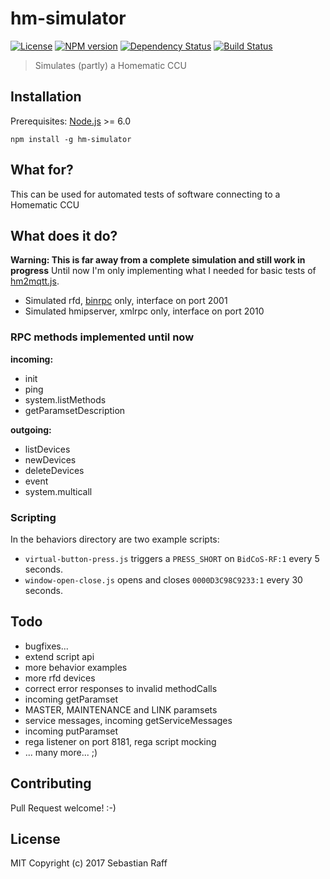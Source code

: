 # hm-simulator

[![License][mit-badge]][mit-url]
[![NPM version](https://badge.fury.io/js/hm-simulator.svg)](http://badge.fury.io/js/hm-simulator)
[![Dependency Status](https://img.shields.io/gemnasium/hobbyquaker/hm-simulator.svg?maxAge=2592000)](https://gemnasium.com/github.com/hobbyquaker/hm-simulator)
[![Build Status](https://travis-ci.org/hobbyquaker/hm-simulator.svg?branch=master)](https://travis-ci.org/hobbyquaker/hm-simulator)

> Simulates (partly) a Homematic CCU


## Installation

Prerequisites: [Node.js](https://nodejs.org) >= 6.0

`npm install -g hm-simulator`


## What for?

This can be used for automated tests of software connecting to a Homematic CCU


## What does it do?

**Warning: This is far away from a complete simulation and still work in progress** Until now I'm only implementing what 
I needed for basic tests of [hm2mqtt.js](https://github.com/hobbyquaker/hm2mqtt.js).

* Simulated rfd, [binrpc](https://github.com/hobbyquaker/binrpc) only, interface on port 2001
* Simulated hmipserver, xmlrpc only, interface on port 2010


### RPC methods implemented until now

**incoming:**

* init 
* ping
* system.listMethods
* getParamsetDescription


**outgoing:**

* listDevices
* newDevices 
* deleteDevices 
* event
* system.multicall 


### Scripting

In the behaviors directory are two example scripts:

 * `virtual-button-press.js` triggers a `PRESS_SHORT` on `BidCoS-RF:1` every 5 seconds.
 * `window-open-close.js` opens and closes `0000D3C98C9233:1` every 30 seconds.


## Todo

* bugfixes...
* extend script api
* more behavior examples
* more rfd devices
* correct error responses to invalid methodCalls
* incoming getParamset
* MASTER, MAINTENANCE and LINK paramsets
* service messages, incoming getServiceMessages
* incoming putParamset
* rega listener on port 8181, rega script mocking 
* ... many more... ;)


## Contributing

Pull Request welcome! :-)


## License

MIT 
Copyright (c) 2017 Sebastian Raff

[mit-badge]: https://img.shields.io/badge/License-MIT-blue.svg?style=flat
[mit-url]: LICENSE
